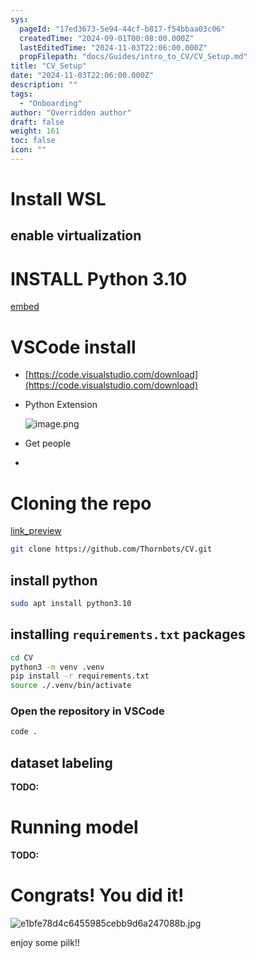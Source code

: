 ```yaml
---
sys:
  pageId: "17ed3673-5e94-44cf-b817-f54bbaa03c06"
  createdTime: "2024-09-01T00:08:00.000Z"
  lastEditedTime: "2024-11-03T22:06:00.000Z"
  propFilepath: "docs/Guides/intro_to_CV/CV_Setup.md"
title: "CV_Setup"
date: "2024-11-03T22:06:00.000Z"
description: ""
tags:
  - "Onboarding"
author: "Overridden author"
draft: false
weight: 161
toc: false
icon: ""
---
```


# Install WSL

## enable virtualization

# INSTALL Python 3.10

[embed](https://www.rose-hulman.edu/class/csse/csse132/2425a/labs/prelab1-wsl2.html)

# VSCode install

- [https://code.visualstudio.com/download](https://code.visualstudio.com/download)
- Python Extension

	![image.png](https://prod-files-secure.s3.us-west-2.amazonaws.com/d518164a-d88e-44d1-a4ee-3adb3bd8bce0/d82b6650-a5e4-4d3c-b8c9-93d817dae00e/image.png?X-Amz-Algorithm=AWS4-HMAC-SHA256&X-Amz-Content-Sha256=UNSIGNED-PAYLOAD&X-Amz-Credential=ASIAZI2LB466WG6DWT4R%2F20250523%2Fus-west-2%2Fs3%2Faws4_request&X-Amz-Date=20250523T200959Z&X-Amz-Expires=3600&X-Amz-Security-Token=IQoJb3JpZ2luX2VjEDwaCXVzLXdlc3QtMiJGMEQCIEyNKKzKPbmAfZiuxTxEBc%2FRl6ym5HeW5a3Xta8V9Zl0AiBeU7nPCZi%2Bi0%2BpncRhMxNQhVuuFyiWErprdcpq9a1rhyqIBAj1%2F%2F%2F%2F%2F%2F%2F%2F%2F%2F8BEAAaDDYzNzQyMzE4MzgwNSIMKQDEKp3qTz%2B%2BhZ%2BzKtwDJUIa9pfuAJEeuoAKq1o8ZF1lMtiTuviVSLo%2Bp%2F3KygDin0QY%2BPbd78sLrlfe2%2F6F6vhvH73v9hCLLhYGh0tKj1Tz%2B42fGv9HoqlJnIQrp6Iii0c8K%2FHKFKLo90YHcXVORG4BThO53iiQoPZW9h2BFjvrhb5i9CT7%2F631EPUXLAaY9Gthmt6KGoM7T0V9j3dS%2BTIjwfigokWO82hVBFBane1feo69MYu5gPpzlJAJvhI3w2bxGrWl5dMZdMWMX80GDEl4Ii%2BKiTKasVC1W0mPPLJWuA6z67hO9VJqS4H1hHioz%2FRttmBzvdxKMXP8HIxqMMKf27iSBiO0jjBMTFFdCzjV0jvQpkFODXpOYBQrwMg5prbHt9XeV%2BWunLuEruNQr3AvbS%2Bz64e8K8%2FFniWJWIC1wr%2Fqfy72Nau1oMoJEsKdaJAY3Nf00tiWgseegM1H3t0d%2FBGfe9DEhnwoSPn8yJWpwlDu9VqM5mB79%2BR5CWd5J91DhAz3g7a28HWts6mJQH4eTfqF22BQMnAcxm3RXbvJQCfWmH9jZKWapfCAXsCod4m9paT4jhMMNap3Tg7jm19dtsVP8qnhBkfXjBcs90xDs%2B7fKZrLs%2BA8teBZ5CLHL7NawnuCVVtL6Zgw96HDwQY6pgF3gy5ptNNH3PEzALUQg%2F%2FnQEW6COkGPTD7OWe2bYCkTewGiV76527EwMjyaA3W9x641j8f3RP1xJcB9a%2FjgYMYAbLGOcNDC1DvTJVNvQz09Mjq0nbw0ioO%2F7c30zeBz62rGScFze8a%2Fc2xpguqyie19nqDIHSYkuMCJBOSjTeTKGBD0vg27V6Fe3LiiBU8aAh4EvyBNDtkzvVXu%2BokQMnbgqPn%2FNpS&X-Amz-Signature=fef043514f8a81a04d8df09a2e382e2988d1d93bbeab337b63054db8073273c7&X-Amz-SignedHeaders=host&x-id=GetObject)
- Get people
- 

# Cloning the repo

[link_preview](https://github.com/Thornbots/CV/)

```bash
git clone https://github.com/Thornbots/CV.git
```

## install python

```bash
sudo apt install python3.10
```

## installing `requirements.txt` packages

```bash
cd CV
python3 -m venv .venv
pip install -r requirements.txt
source ./.venv/bin/activate
```

### Open the repository in VSCode

```bash
code .
```

## dataset labeling  

**TODO:**

# Running model

**TODO:**

# Congrats! You did it!

![e1bfe78d4c6455985cebb9d6a247088b.jpg](https://prod-files-secure.s3.us-west-2.amazonaws.com/d518164a-d88e-44d1-a4ee-3adb3bd8bce0/7d1ce04e-65d6-40c8-814d-754280e9515a/e1bfe78d4c6455985cebb9d6a247088b.jpg?X-Amz-Algorithm=AWS4-HMAC-SHA256&X-Amz-Content-Sha256=UNSIGNED-PAYLOAD&X-Amz-Credential=ASIAZI2LB4667FX56ASP%2F20250523%2Fus-west-2%2Fs3%2Faws4_request&X-Amz-Date=20250523T200958Z&X-Amz-Expires=3600&X-Amz-Security-Token=IQoJb3JpZ2luX2VjEDwaCXVzLXdlc3QtMiJHMEUCIQCqgyhd%2Fgv1xsdDJ6xOugEehBb1Ioq86r7WthW1kyjWIgIgfQH1iayHaiaUzy0QnXrmBi8UYkyhhMjZkCla%2BDYJz9AqiAQI9f%2F%2F%2F%2F%2F%2F%2F%2F%2F%2FARAAGgw2Mzc0MjMxODM4MDUiDKFe2i6nBTdesZAqgircAwKS4tDBsBeXbZM1MYOEftCPnMEzLiKHEb9aGLrqvKgdALBlfU3BQCKvTqFJm%2B2dJDDl7pzR%2FBx4DyvNXFBci3F74BJFMHENyh742kvza8aFxV2CX%2Fya1S1a48ZOWj8GzXBWyPyTuoHlxmSbQpxNZpKs%2FSAOq3xcp3Z%2BVIKkp4BDgi2bIOUMyaw5sNl9mC9TL%2B1npdV3h1zpZZBFx%2ByKt7rVc4bat8PgUuBYs1D65gi5kj6Q4e6LwVtgqjc5ytnS2ijG50H2m2zxfeFjFxSrd4Qilb28vc5oJO3O5TuTbZXrot1%2F4vnc6H1Z3YLFqlK2FWonkntUdTM6yMv9j5PcFxH%2BipOU%2BEzY69fZ5wh3rn%2FKteY8WsoqRFgOTIo8ZnbcrfiPgS1GvuFAL6AcJXaiBaXl3dnQ40CELkKRmlS7hwNPmAIU%2BkwrofRKQovFnCHlInCAoP%2FcmCeoCjZdMk9HUj1LLRc2rBuBbj%2BekLmkJDu6GzX3LpA8HGKdBaFW7QTQlm7VKJy%2F2Uqq0GweqJiXwMv%2BZ8YgHSKDcsyDepDTMCLi9p136nZ9zQp5ZL8JcZQgSP%2FiJ8i8UhFOraCUJKSR67bIa0OTyBQu83JbXAmWw4u%2Bn%2BRdlZNFJbB%2B%2BSd6MM%2Bhw8EGOqUBbZfAHy8y0EXjpNdrH9iT3%2BLR713UkaMcy%2Fzka12%2BdAPYVXmrR0JkL10sIx%2FBxwGQE%2F83AnjII69HP9BgLRqUgjjTdbxZ%2F3HDQONlNZvSzynGQsV%2Bw9Ren9Zw15KAF6aSNtrO3hyyW9c0Ixf6YpbhBgpGiRpnrxuJ5MQJKyEgXiNvU9aEuZ8NGR18%2BXZazFAg%2FgXomjrlWvAEiXsZOjsS1XwBIMOP&X-Amz-Signature=3b19d439a3f574f92b76ca73f9e02ddf2f13ecc61dd4b5ac518cb52e42c5a6a8&X-Amz-SignedHeaders=host&x-id=GetObject)

enjoy some pilk!!
